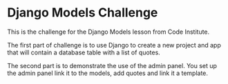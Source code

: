 # Django Models Challenge

This is the challenge for the Django Models lesson from Code Institute.

The first part of challenge is to use Django to create a new project and app that will contain a database table with a list of quotes.

The second part is to demonstrate the use of the admin panel. You set up the admin panel link it to the models, add quotes and link it a template.